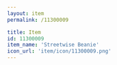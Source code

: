 ```yaml
---
layout: item
permalink: /11300009

title: Item
id: 11300009
item_name: 'Streetwise Beanie'
icon_url: 'item/icon/11300009.png'
---
```

